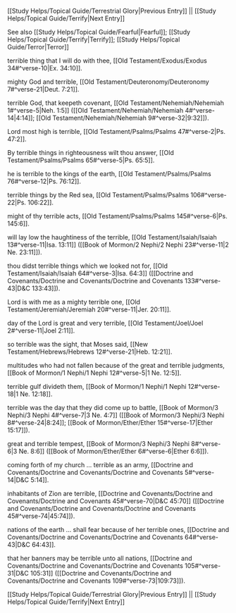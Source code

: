 [[Study Helps/Topical Guide/Terrestrial Glory|Previous Entry]]  ||  [[Study Helps/Topical Guide/Terrify|Next Entry]]

 See also [[Study Helps/Topical Guide/Fearful|Fearful]]; [[Study Helps/Topical Guide/Terrify|Terrify]]; [[Study Helps/Topical Guide/Terror|Terror]]

 terrible thing that I will do with thee, [[Old Testament/Exodus/Exodus 34#^verse-10|Ex. 34:10]].

 mighty God and terrible, [[Old Testament/Deuteronomy/Deuteronomy 7#^verse-21|Deut. 7:21]].

 terrible God, that keepeth covenant, [[Old Testament/Nehemiah/Nehemiah 1#^verse-5|Neh. 1:5]] ([[Old Testament/Nehemiah/Nehemiah 4#^verse-14|4:14]]; [[Old Testament/Nehemiah/Nehemiah 9#^verse-32|9:32]]).

 Lord most high is terrible, [[Old Testament/Psalms/Psalms 47#^verse-2|Ps. 47:2]].

 By terrible things in righteousness wilt thou answer, [[Old Testament/Psalms/Psalms 65#^verse-5|Ps. 65:5]].

 he is terrible to the kings of the earth, [[Old Testament/Psalms/Psalms 76#^verse-12|Ps. 76:12]].

 terrible things by the Red sea, [[Old Testament/Psalms/Psalms 106#^verse-22|Ps. 106:22]].

 might of thy terrible acts, [[Old Testament/Psalms/Psalms 145#^verse-6|Ps. 145:6]].

 will lay low the haughtiness of the terrible, [[Old Testament/Isaiah/Isaiah 13#^verse-11|Isa. 13:11]] ([[Book of Mormon/2 Nephi/2 Nephi 23#^verse-11|2 Ne. 23:11]]).

 thou didst terrible things which we looked not for, [[Old Testament/Isaiah/Isaiah 64#^verse-3|Isa. 64:3]] ([[Doctrine and Covenants/Doctrine and Covenants/Doctrine and Covenants 133#^verse-43|D&C 133:43]]).

 Lord is with me as a mighty terrible one, [[Old Testament/Jeremiah/Jeremiah 20#^verse-11|Jer. 20:11]].

 day of the Lord is great and very terrible, [[Old Testament/Joel/Joel 2#^verse-11|Joel 2:11]].

 so terrible was the sight, that Moses said, [[New Testament/Hebrews/Hebrews 12#^verse-21|Heb. 12:21]].

 multitudes who had not fallen because of the great and terrible judgments, [[Book of Mormon/1 Nephi/1 Nephi 12#^verse-5|1 Ne. 12:5]].

 terrible gulf divideth them, [[Book of Mormon/1 Nephi/1 Nephi 12#^verse-18|1 Ne. 12:18]].

 terrible was the day that they did come up to battle, [[Book of Mormon/3 Nephi/3 Nephi 4#^verse-7|3 Ne. 4:7]] ([[Book of Mormon/3 Nephi/3 Nephi 8#^verse-24|8:24]]; [[Book of Mormon/Ether/Ether 15#^verse-17|Ether 15:17]]).

 great and terrible tempest, [[Book of Mormon/3 Nephi/3 Nephi 8#^verse-6|3 Ne. 8:6]] ([[Book of Mormon/Ether/Ether 6#^verse-6|Ether 6:6]]).

 coming forth of my church ... terrible as an army, [[Doctrine and Covenants/Doctrine and Covenants/Doctrine and Covenants 5#^verse-14|D&C 5:14]].

 inhabitants of Zion are terrible, [[Doctrine and Covenants/Doctrine and Covenants/Doctrine and Covenants 45#^verse-70|D&C 45:70]] ([[Doctrine and Covenants/Doctrine and Covenants/Doctrine and Covenants 45#^verse-74|45:74]]).

 nations of the earth ... shall fear because of her terrible ones, [[Doctrine and Covenants/Doctrine and Covenants/Doctrine and Covenants 64#^verse-43|D&C 64:43]].

 that her banners may be terrible unto all nations, [[Doctrine and Covenants/Doctrine and Covenants/Doctrine and Covenants 105#^verse-31|D&C 105:31]] ([[Doctrine and Covenants/Doctrine and Covenants/Doctrine and Covenants 109#^verse-73|109:73]]).

[[Study Helps/Topical Guide/Terrestrial Glory|Previous Entry]]  ||  [[Study Helps/Topical Guide/Terrify|Next Entry]]